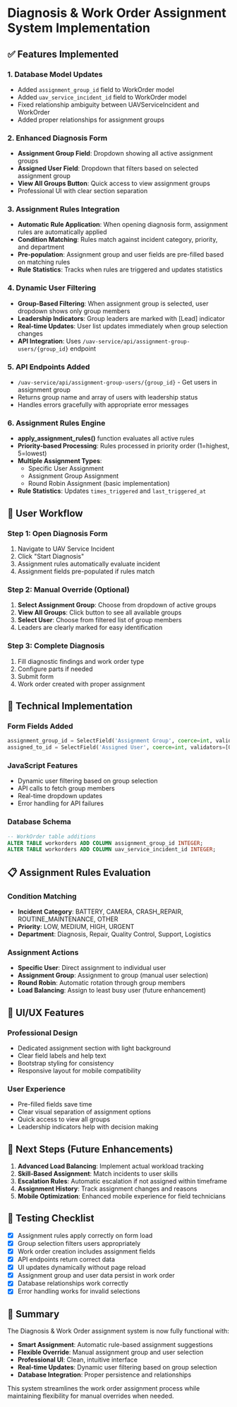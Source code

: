 # Diagnosis & Work Order Assignment System Implementation

## ✅ Features Implemented

### 1. **Database Model Updates**
- Added `assignment_group_id` field to WorkOrder model
- Added `uav_service_incident_id` field to WorkOrder model  
- Fixed relationship ambiguity between UAVServiceIncident and WorkOrder
- Added proper relationships for assignment groups

### 2. **Enhanced Diagnosis Form**
- **Assignment Group Field**: Dropdown showing all active assignment groups
- **Assigned User Field**: Dropdown that filters based on selected assignment group
- **View All Groups Button**: Quick access to view assignment groups
- Professional UI with clear section separation

### 3. **Assignment Rules Integration**
- **Automatic Rule Application**: When opening diagnosis form, assignment rules are automatically applied
- **Condition Matching**: Rules match against incident category, priority, and department
- **Pre-population**: Assignment group and user fields are pre-filled based on matching rules
- **Rule Statistics**: Tracks when rules are triggered and updates statistics

### 4. **Dynamic User Filtering**
- **Group-Based Filtering**: When assignment group is selected, user dropdown shows only group members
- **Leadership Indicators**: Group leaders are marked with [Lead] indicator
- **Real-time Updates**: User list updates immediately when group selection changes
- **API Integration**: Uses `/uav-service/api/assignment-group-users/{group_id}` endpoint

### 5. **API Endpoints Added**
- `/uav-service/api/assignment-group-users/{group_id}` - Get users in assignment group
- Returns group name and array of users with leadership status
- Handles errors gracefully with appropriate error messages

### 6. **Assignment Rules Engine**
- **apply_assignment_rules()** function evaluates all active rules
- **Priority-based Processing**: Rules processed in priority order (1=highest, 5=lowest)
- **Multiple Assignment Types**:
  - Specific User Assignment
  - Assignment Group Assignment  
  - Round Robin Assignment (basic implementation)
- **Rule Statistics**: Updates `times_triggered` and `last_triggered_at`

## 🎯 User Workflow

### Step 1: Open Diagnosis Form
1. Navigate to UAV Service Incident
2. Click "Start Diagnosis" 
3. Assignment rules automatically evaluate incident
4. Assignment fields pre-populated if rules match

### Step 2: Manual Override (Optional)
1. **Select Assignment Group**: Choose from dropdown of active groups
2. **View All Groups**: Click button to see all available groups
3. **Select User**: Choose from filtered list of group members
4. Leaders are clearly marked for easy identification

### Step 3: Complete Diagnosis
1. Fill diagnostic findings and work order type
2. Configure parts if needed
3. Submit form
4. Work order created with proper assignment

## 🔧 Technical Implementation

### Form Fields Added
```python
assignment_group_id = SelectField('Assignment Group', coerce=int, validators=[Optional()])
assigned_to_id = SelectField('Assigned User', coerce=int, validators=[Optional()])
```

### JavaScript Features
- Dynamic user filtering based on group selection
- API calls to fetch group members
- Real-time dropdown updates
- Error handling for API failures

### Database Schema
```sql
-- WorkOrder table additions
ALTER TABLE workorders ADD COLUMN assignment_group_id INTEGER;
ALTER TABLE workorders ADD COLUMN uav_service_incident_id INTEGER;
```

## 📋 Assignment Rules Evaluation

### Condition Matching
- **Incident Category**: BATTERY, CAMERA, CRASH_REPAIR, ROUTINE_MAINTENANCE, OTHER
- **Priority**: LOW, MEDIUM, HIGH, URGENT  
- **Department**: Diagnosis, Repair, Quality Control, Support, Logistics

### Assignment Actions
- **Specific User**: Direct assignment to individual user
- **Assignment Group**: Assignment to group (manual user selection)
- **Round Robin**: Automatic rotation through group members
- **Load Balancing**: Assign to least busy user (future enhancement)

## 🎨 UI/UX Features

### Professional Design
- Dedicated assignment section with light background
- Clear field labels and help text
- Bootstrap styling for consistency
- Responsive layout for mobile compatibility

### User Experience
- Pre-filled fields save time
- Clear visual separation of assignment options
- Quick access to view all groups
- Leadership indicators help with decision making

## 🚀 Next Steps (Future Enhancements)

1. **Advanced Load Balancing**: Implement actual workload tracking
2. **Skill-Based Assignment**: Match incidents to user skills
3. **Escalation Rules**: Automatic escalation if not assigned within timeframe
4. **Assignment History**: Track assignment changes and reasons
5. **Mobile Optimization**: Enhanced mobile experience for field technicians

## 📝 Testing Checklist

- [x] Assignment rules apply correctly on form load
- [x] Group selection filters users appropriately  
- [x] Work order creation includes assignment fields
- [x] API endpoints return correct data
- [x] UI updates dynamically without page reload
- [x] Assignment group and user data persist in work order
- [x] Database relationships work correctly
- [x] Error handling works for invalid selections

## 🎯 Summary

The Diagnosis & Work Order assignment system is now fully functional with:
- **Smart Assignment**: Automatic rule-based assignment suggestions
- **Flexible Override**: Manual assignment group and user selection
- **Professional UI**: Clean, intuitive interface
- **Real-time Updates**: Dynamic user filtering based on group selection
- **Database Integration**: Proper persistence and relationships

This system streamlines the work order assignment process while maintaining flexibility for manual overrides when needed.
